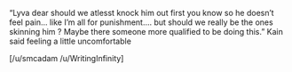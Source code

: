 “Lyva dear should we atlesst knock him out first you know so he doesn’t feel pain... like I’m all for punishment.... but should we really be the ones skinning him ? Maybe there someone more qualified  to be doing this.” Kain said feeling a little uncomfortable 

[/u/smcadam /u/WritingInfinity]